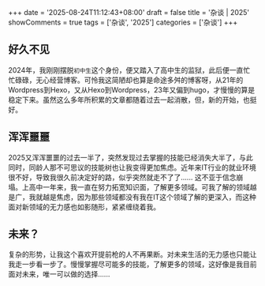 +++
date = '2025-08-24T11:12:43+08:00'
draft = false
title = '杂谈 | 2025'
showComments = true
tags = ['杂谈', '2025']
categories = ['杂谈']
+++
## 好久不见
2024年，我刚刚摆脱`初中生`这个身份，便又踏入了高中生的监狱，此后便一直忙忙碌碌，无心经营博客。可怜我这简陋却也算是命途多舛的博客呀，从21年的Wordpress到Hexo，又从Hexo到Wordpress，23年又偏到hugo，才慢慢的算是稳定下来。虽然这么多年所积累的文章都随着过去一起消散，但，新的开始，也挺好。

## 浑浑噩噩
2025又浑浑噩噩的过去一半了，突然发现过去掌握的技能已经消失大半了，与此同时，同龄人那不可思议的技能树也让我变得更加焦虑。近年来IT行业的就业环境很不好，导致我很久前决定好的路，似乎突然就走不了了...... 这不亚于信念崩塌。上高中一年来，我一直在努力拓宽知识面，了解更多领域。可我了解的领域越是广，我就越是焦虑，因为那些领域都没有我在IT这个领域了解的更深入，而这种面对新领域的无力感也如影随形，紧紧缠绕着我。

## 未来？
复杂的形势，让我这个喜欢开提前枪的人不再果断。对未来生活的无力感也只能让我走一步看一步了。慢慢掌握尽可能多的技能，了解更多的领域，这好像是我目前面对未来，唯一可以做的选择......
